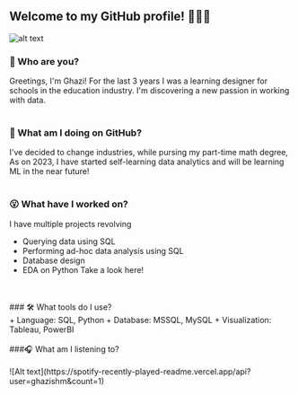 ## Welcome to my GitHub profile! 🙋🏽‍♂️
![alt text](https://github.com/ghazi-hishamuddin/ghazi-hishamuddin/assets/142828521/fdc54748-068a-47a7-92d1-afae9ea455ba)
</br>
### 👋 Who are you? </br>
Greetings, I'm Ghazi! For the last 3 years I was a learning designer for schools in the education industry. I'm discovering a new passion in working with data.
</br>
</br>
### 🤔 What am I doing on GitHub? </br>
I've decided to change industries, while pursing my part-time math degree,  As on 2023, I have started self-learning data analytics and will be learning ML in the near future!
</br>
</br>
### 😮 What have I worked on? </br>
I have multiple projects revolving
+ Querying data using SQL
+ Performing ad-hoc data analysis using SQL
+ Database design
+ EDA on Python
Take a look here! <!-- add link here -->
</br>
</br>
### 🛠️ What tools do I use? </br>
+ Language: SQL, Python
+ Database: MSSQL, MySQL
+ Visualization: Tableau, PowerBI
</br>
</br>
###🎧 What am I listening to? </br>
</br>
![Alt text](https://spotify-recently-played-readme.vercel.app/api?user=ghazishm&count=1) </br>
